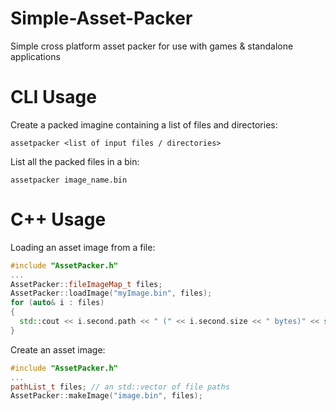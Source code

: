 # Simple-Asset-Packer
Simple cross platform asset packer for use with games &amp; standalone applications

# CLI Usage
Create a packed imagine containing a list of files and directories:
```console
assetpacker <list of input files / directories>
```
List all the packed files in a bin:
```console
assetpacker image_name.bin
```
# C++ Usage
Loading an asset image from a file:

```C++
#include "AssetPacker.h"
...
AssetPacker::fileImageMap_t files;
AssetPacker::loadImage("myImage.bin", files);
for (auto& i : files)
{
  std::cout << i.second.path << " (" << i.second.size << " bytes)" << std::endl;
}
```

Create an asset image:

```C++
#include "AssetPacker.h"
...
pathList_t files; // an std::vector of file paths
AssetPacker::makeImage("image.bin", files);
```

